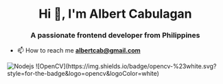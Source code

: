 <h1 align="center">Hi 👋, I'm Albert Cabulagan</h1>
<h3 align="center">A passionate frontend developer from Philippines</h3>


- 📫 How to reach me **albertcab@gmail.com**
<img alt="Nodejs" src="https://img.shields.io/badge/opencv-%23white.svg?style=for-the-badge&logo=opencv&logoColor=white"/>
![OpenCV](https://img.shields.io/badge/opencv-%23white.svg?style=for-the-badge&logo=opencv&logoColor=white)
